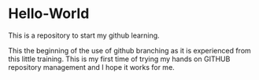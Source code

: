 # Hello-World
This is a repository to start my github learning.

This the beginning of the use of github branching as it is experienced from this little training. This is my first time of trying my hands on GITHUB repository management and I hope it works for me.
